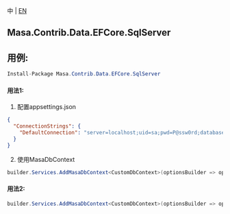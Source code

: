 中 | [EN](README.md)

## Masa.Contrib.Data.EFCore.SqlServer

## 用例:

```c#
Install-Package Masa.Contrib.Data.EFCore.SqlServer
```

#### 用法1:

1. 配置appsettings.json

``` appsettings.json
{
  "ConnectionStrings": {
    "DefaultConnection": "server=localhost;uid=sa;pwd=P@ssw0rd;database=identity"
  }
}
```

2. 使用MasaDbContext

``` C#
builder.Services.AddMasaDbContext<CustomDbContext>(optionsBuilder => optionsBuilder.UseFilter().UseSqlServer());
```

#### 用法2:

``` C#
builder.Services.AddMasaDbContext<CustomDbContext>(optionsBuilder => optionsBuilder.UseFilter().UseSqlServer("server=localhost;uid=sa;pwd=P@ssw0rd;database=identity"));
```